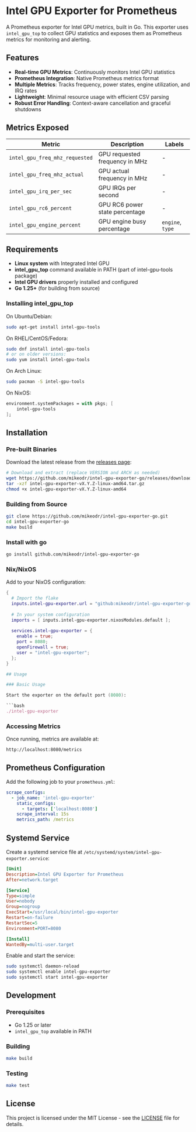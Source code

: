 # Intel GPU Exporter for Prometheus

A Prometheus exporter for Intel GPU metrics, built in Go. This exporter uses `intel_gpu_top` to collect GPU statistics and exposes them as Prometheus metrics for monitoring and alerting.

## Features

- **Real-time GPU Metrics**: Continuously monitors Intel GPU statistics
- **Prometheus Integration**: Native Prometheus metrics format
- **Multiple Metrics**: Tracks frequency, power states, engine utilization, and IRQ rates
- **Lightweight**: Minimal resource usage with efficient CSV parsing
- **Robust Error Handling**: Context-aware cancellation and graceful shutdowns

## Metrics Exposed

| Metric | Description | Labels |
|--------|-------------|---------|
| `intel_gpu_freq_mhz_requested` | GPU requested frequency in MHz | - |
| `intel_gpu_freq_mhz_actual` | GPU actual frequency in MHz | - |
| `intel_gpu_irq_per_sec` | GPU IRQs per second | - |
| `intel_gpu_rc6_percent` | GPU RC6 power state percentage | - |
| `intel_gpu_engine_percent` | GPU engine busy percentage | `engine`, `type` |

## Requirements

- **Linux system** with Integrated Intel GPU
- **intel_gpu_top** command available in PATH (part of intel-gpu-tools package)
- **Intel GPU drivers** properly installed and configured
- **Go 1.25+** (for building from source)

### Installing intel_gpu_top

On Ubuntu/Debian:
```bash
sudo apt-get install intel-gpu-tools
```

On RHEL/CentOS/Fedora:
```bash
sudo dnf install intel-gpu-tools
# or on older versions:
sudo yum install intel-gpu-tools
```

On Arch Linux:
```bash
sudo pacman -S intel-gpu-tools
```

On NixOS:
```Nix
environment.systemPackages = with pkgs; [
    intel-gpu-tools
];
```

## Installation

### Pre-built Binaries

Download the latest release from the [releases page](https://github.com/mikeodr/intel-gpu-exporter-go/releases):

```bash
# Download and extract (replace VERSION and ARCH as needed)
wget https://github.com/mikeodr/intel-gpu-exporter-go/releases/download/vX.Y.Z/intel-gpu-exporter-vX.Y.Z-linux-amd64.tar.gz
tar -xzf intel-gpu-exporter-vX.Y.Z-linux-amd64.tar.gz
chmod +x intel-gpu-exporter-vX.Y.Z-linux-amd64
```

### Building from Source

```bash
git clone https://github.com/mikeodr/intel-gpu-exporter-go.git
cd intel-gpu-exporter-go
make build
```

### Install with go

```bash
go install github.com/mikeodr/intel-gpu-exporter-go
```

### Nix/NixOS

Add to your NixOS configuration:

```nix
{
  # Import the flake
  inputs.intel-gpu-exporter.url = "github:mikeodr/intel-gpu-exporter-go";
  
  # In your system configuration
  imports = [ inputs.intel-gpu-exporter.nixosModules.default ];
  
  services.intel-gpu-exporter = {
    enable = true;
    port = 8080;
    openFirewall = true;
    user = "intel-gpu-exporter";
  };
}

## Usage

### Basic Usage

Start the exporter on the default port (8080):

```bash
./intel-gpu-exporter
```

### Accessing Metrics

Once running, metrics are available at:
```
http://localhost:8080/metrics
```

## Prometheus Configuration

Add the following job to your `prometheus.yml`:

```yaml
scrape_configs:
  - job_name: 'intel-gpu-exporter'
    static_configs:
      - targets: ['localhost:8080']
    scrape_interval: 15s
    metrics_path: /metrics
```

## Systemd Service

Create a systemd service file at `/etc/systemd/system/intel-gpu-exporter.service`:

```ini
[Unit]
Description=Intel GPU Exporter for Prometheus
After=network.target

[Service]
Type=simple
User=nobody
Group=nogroup
ExecStart=/usr/local/bin/intel-gpu-exporter
Restart=on-failure
RestartSec=5
Environment=PORT=8080

[Install]
WantedBy=multi-user.target
```

Enable and start the service:

```bash
sudo systemctl daemon-reload
sudo systemctl enable intel-gpu-exporter
sudo systemctl start intel-gpu-exporter
```

## Development

### Prerequisites

- Go 1.25 or later
- `intel_gpu_top` available in PATH

### Building

```bash
make build
```

### Testing

```bash
make test
```

## License

This project is licensed under the MIT License - see the [LICENSE](LICENSE) file for details.
